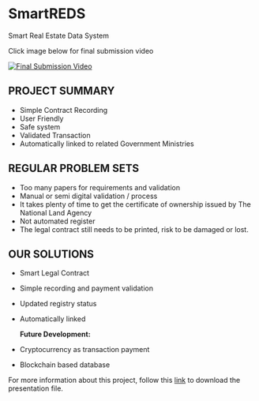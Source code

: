 # SmartREDS
Smart Real Estate Data System

Click image below for final submission video

[![Final Submission Video](http://img.youtube.com/vi/HE8liWRGbz0/0.jpg)](http://www.youtube.com/watch?v=HE8liWRGbz0
 "Final Submission Video")

## PROJECT SUMMARY
 - Simple Contract Recording
 - User Friendly
 - Safe system
 - Validated Transaction
 - Automatically linked to related Government Ministries

## REGULAR PROBLEM SETS
 - Too many papers for requirements and validation
 - Manual or semi digital validation / process
 - It takes plenty of time to get the certificate of ownership issued by The National Land Agency
 - Not automated register
 - The legal contract still needs to be printed, risk to be damaged or lost.

## OUR SOLUTIONS
 - Smart Legal Contract
 - Simple recording and payment validation
 - Updated registry status
 - Automatically linked 
  
   <b>Future Development:</b>
 - Cryptocurrency as transaction payment
 - Blockchain based database
 
 For more information about this project, follow this [link](https://github.com/hendrawd/SmartREDS/blob/master/Smart-Legal-Contract.pptx) to download the presentation file.
